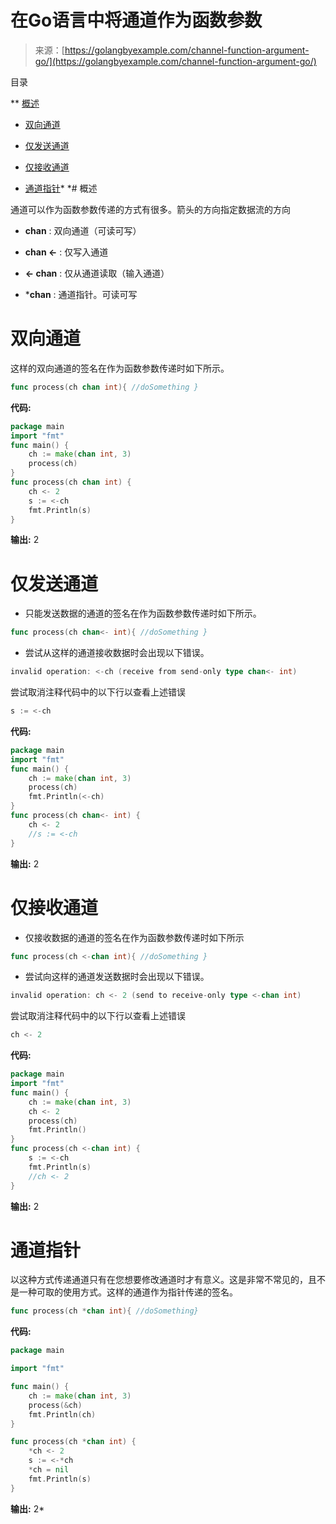 <!--yml

类别: 未分类

日期: 2024-10-13 06:08:53

-->

# 在Go语言中将通道作为函数参数

> 来源：[https://golangbyexample.com/channel-function-argument-go/](https://golangbyexample.com/channel-function-argument-go/)

目录

**   [概述](#Overview "概述")

+   [双向通道](#Bidirectional_channel "双向通道")

+   [仅发送通道](#Only_Send_Channel "仅发送通道")

+   [仅接收通道](#Only_Receive_Channel "仅接收通道")

+   [通道指针](#Channel_Pointer "通道指针")*  *# 概述

通道可以作为函数参数传递的方式有很多。箭头的方向指定数据流的方向

+   **chan** : 双向通道（可读可写）

+   **chan <-** : 仅写入通道

+   **<- chan** : 仅从通道读取（输入通道）

+   ***chan** : 通道指针。可读可写

# **双向通道**

这样的双向通道的签名在作为函数参数传递时如下所示。

```go
func process(ch chan int){ //doSomething }
```

**代码:**

```go
package main
import "fmt"
func main() {
    ch := make(chan int, 3)
    process(ch)
}
func process(ch chan int) {
    ch <- 2
    s := <-ch
    fmt.Println(s)
}
```

**输出:** 2

# **仅发送通道**

+   只能发送数据的通道的签名在作为函数参数传递时如下所示。

```go
func process(ch chan<- int){ //doSomething }
```

+   尝试从这样的通道接收数据时会出现以下错误。

```go
invalid operation: <-ch (receive from send-only type chan<- int)
```

尝试取消注释代码中的以下行以查看上述错误

```go
s := <-ch
```

**代码:**

```go
package main
import "fmt"
func main() {
    ch := make(chan int, 3)
    process(ch)
    fmt.Println(<-ch)
}
func process(ch chan<- int) {
    ch <- 2
    //s := <-ch
}
```

**输出:** 2

# **仅接收通道**

+   仅接收数据的通道的签名在作为函数参数传递时如下所示

```go
func process(ch <-chan int){ //doSomething }
```

+   尝试向这样的通道发送数据时会出现以下错误。

```go
invalid operation: ch <- 2 (send to receive-only type <-chan int)
```

尝试取消注释代码中的以下行以查看上述错误

```go
ch <- 2
```

**代码:**

```go
package main
import "fmt"
func main() {
    ch := make(chan int, 3)
    ch <- 2
    process(ch)
    fmt.Println()
}
func process(ch <-chan int) {
    s := <-ch
    fmt.Println(s)
    //ch <- 2
}
```

**输出:** 2

# **通道指针**

以这种方式传递通道只有在您想要修改通道时才有意义。这是非常不常见的，且不是一种可取的使用方式。这样的通道作为指针传递的签名。

```go
func process(ch *chan int){ //doSomething}
```

**代码:**

```go
package main

import "fmt"

func main() {
	ch := make(chan int, 3)
	process(&ch)
	fmt.Println(ch)
}

func process(ch *chan int) {
	*ch <- 2
	s := <-*ch
	*ch = nil
	fmt.Println(s)
} 
```

**输出:** 2*
